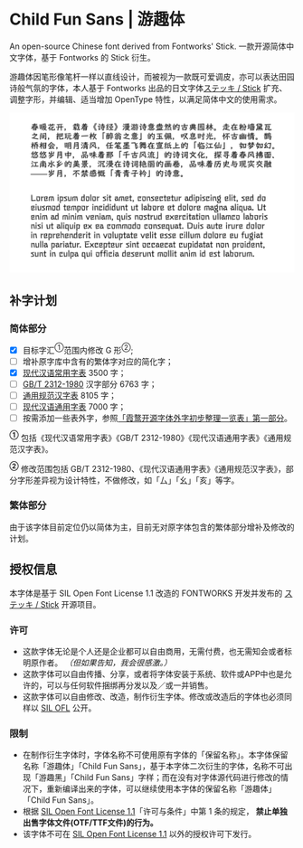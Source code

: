 # Child Fun Sans | 游趣体
An open-source Chinese font derived from Fontworks' Stick. 一款开源简体中文字体，基于 Fontworks 的 Stick 衍生。

游趣体因笔形像笔杆一样以直线设计，而被视为一款既可爱调皮，亦可以表达田园诗般气氛的字体，本人基于 Fontworks 出品的日文字体[ステッキ / Stick](https://github.com/fontworks-fonts/Stick) 扩充、调整字形，并编辑、适当增加 OpenType 特性，以满足简体中文的使用需求。

![](https://raw.githubusercontent.com/Des-Magmeta/ChildFunSans/main/Images/Preview.jpg) 

## 补字计划  
 ### 简体部分  
 - [x] 目标字汇<sup>①</sup>范围内修改 G 形<sup>②</sup>;   
 - [ ] 增补原字库中含有的繁体字对应的简化字； 
 - [x] [现代汉语常用字表](https://github.com/NightFurySL2001/cjktables/blob/master/china/standard/xiandai_changyong.txt) 3500 字； 
 - [ ] [GB/T 2312-1980](https://github.com/NightFurySL2001/cjktables/blob/master/china/encoding/gb_t_2312.txt) 汉字部分 6763 字； 
 - [ ] [通用规范汉字表](https://github.com/NightFurySL2001/cjktables/blob/master/china/standard/tongyong_guifan.txt) 8105 字； 
 - [ ] [现代汉语通用字表](https://github.com/NightFurySL2001/cjktables/blob/master/china/standard/xiandai_tongyong.txt) 7000 字； 
 - [ ] 按需添加一些表外字，参照[「霞鹜开源字体外字初步整理一览表」第一部分](https://github.com/lxgw/ext-characters/blob/main/tables/ext_characters_table_1.md)。 

 **<sup>①</sup>** 包括《现代汉语常用字表》《GB/T 2312-1980》《现代汉语通用字表》《通用规范汉字表》。

**<sup>②</sup>** 修改范围包括 GB/T 2312-1980、《现代汉语通用字表》《通用规范汉字表》，部分字形差异视为设计特性，不做修改，如「厶」「幺」「亥」等字。

### 繁体部分  
由于该字体目前定位仍以简体为主，目前无对原字体包含的繁体部分增补及修改的计划。

## 授权信息 
 本字体是基于 SIL Open Font License 1.1 改造的 FONTWORKS 开发并发布的 [ステッキ / Stick](https://github.com/fontworks-fonts/Stick) 开源项目。
 ### 许可 
 - 这款字体无论是个人还是企业都可以自由商用，无需付费，也无需知会或者标明原作者。 *（但如果告知，我会很感激。）* 
 - 这款字体可以自由传播、分享，或者将字体安装于系统、软件或APP中也是允许的，可以与任何软件捆绑再分发以及／或一并销售。 
 - 这款字体可以自由修改、改造，制作衍生字体。修改或改造后的字体也必须同样以 [SIL OFL](https://openfontlicense.org) 公开。 
 ### 限制 
 - 在制作衍生字体时，字体名称不可使用原有字体的「保留名称」。本字体保留名称「游趣体」「Child Fun Sans」，基于本字体二次衍生的字体，名称不可出现「游趣黑」「Child Fun Sans」字样；而在没有对字体源代码进行修改的情况下，重新编译出来的字体，可以继续使用本字体的保留名称「游趣体」「Child Fun Sans」。 
 - 根据 [SIL Open Font License 1.1](https://openfontlicense.org)「许可与条件」中第 1 条的规定， **禁止单独出售字体文件(OTF/TTF文件)的行为。** 
 - 该字体不可在 [SIL Open Font License 1.1](https://openfontlicense.org) 以外的授权许可下发行。
